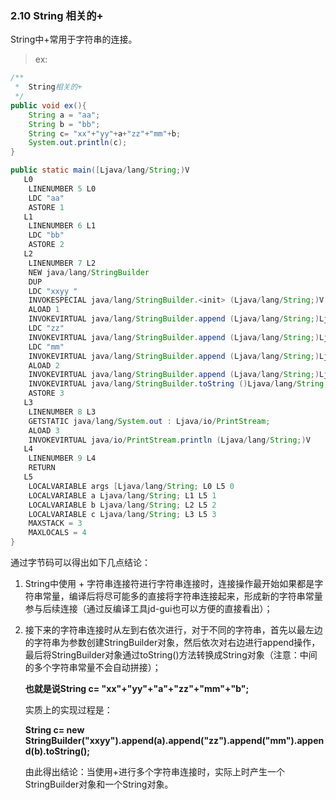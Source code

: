 ### 2.10 String 相关的+

String中+常用于字符串的连接。

> ex:

``` java
/**
 *	String相关的+
 */
public void ex(){
    String a = "aa";
    String b = "bb";
    String c= "xx"+"yy"+a+"zz"+"mm"+b;
    System.out.println(c);
}
```

``` java
public static main([Ljava/lang/String;)V
   L0
    LINENUMBER 5 L0
    LDC "aa"
    ASTORE 1
   L1
    LINENUMBER 6 L1
    LDC "bb"
    ASTORE 2
   L2
    LINENUMBER 7 L2
    NEW java/lang/StringBuilder
    DUP
    LDC "xxyy "
    INVOKESPECIAL java/lang/StringBuilder.<init> (Ljava/lang/String;)V
    ALOAD 1
    INVOKEVIRTUAL java/lang/StringBuilder.append (Ljava/lang/String;)Ljava/lang/StringBuilder;
    LDC "zz"
    INVOKEVIRTUAL java/lang/StringBuilder.append (Ljava/lang/String;)Ljava/lang/StringBuilder;
    LDC "mm"
    INVOKEVIRTUAL java/lang/StringBuilder.append (Ljava/lang/String;)Ljava/lang/StringBuilder;
    ALOAD 2
    INVOKEVIRTUAL java/lang/StringBuilder.append (Ljava/lang/String;)Ljava/lang/StringBuilder;
    INVOKEVIRTUAL java/lang/StringBuilder.toString ()Ljava/lang/String;
    ASTORE 3
   L3
    LINENUMBER 8 L3
    GETSTATIC java/lang/System.out : Ljava/io/PrintStream;
    ALOAD 3
    INVOKEVIRTUAL java/io/PrintStream.println (Ljava/lang/String;)V
   L4
    LINENUMBER 9 L4
    RETURN
   L5
    LOCALVARIABLE args [Ljava/lang/String; L0 L5 0
    LOCALVARIABLE a Ljava/lang/String; L1 L5 1
    LOCALVARIABLE b Ljava/lang/String; L2 L5 2
    LOCALVARIABLE c Ljava/lang/String; L3 L5 3
    MAXSTACK = 3
    MAXLOCALS = 4
}
```

通过字节码可以得出如下几点结论：

1. String中使用 + 字符串连接符进行字符串连接时，连接操作最开始如果都是字符串常量，编译后将尽可能多的直接将字符串连接起来，形成新的字符串常量参与后续连接（通过反编译工具jd-gui也可以方便的直接看出）；

2. 接下来的字符串连接时从左到右依次进行，对于不同的字符串，首先以最左边的字符串为参数创建StringBuilder对象，然后依次对右边进行append操作，最后将StringBuilder对象通过toString()方法转换成String对象（注意：中间的多个字符串常量不会自动拼接）；

   **也就是说String c= "xx"+"yy"+"a"+"zz"+"mm"+"b";**

   实质上的实现过程是：

   **String c= new StringBuilder("xxyy").append(a).append("zz").append("mm").append(b).toString();**

   由此得出结论：当使用+进行多个字符串连接时，实际上时产生一个StringBuilder对象和一个String对象。
